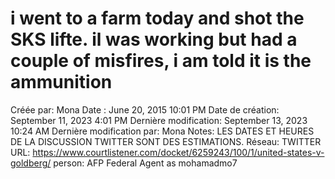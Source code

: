 # i went to a farm today and shot the SKS lifte. il was working but had a couple of misfires, i am told it is the ammunition

Créée par: Mona
Date : June 20, 2015 10:01 PM
Date de création: September 11, 2023 4:01 PM
Dernière modification: September 13, 2023 10:24 AM
Dernière modification par: Mona
Notes: LES DATES ET HEURES DE LA DISCUSSION TWITTER SONT DES ESTIMATIONS.
Réseau: TWITTER
URL: https://www.courtlistener.com/docket/6259243/100/1/united-states-v-goldberg/
person: AFP Federal Agent as mohamadmo7